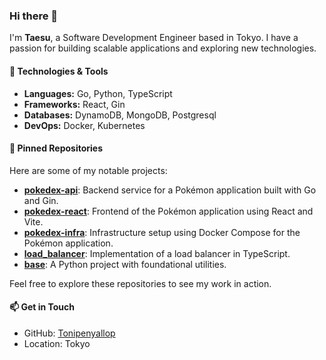 ### Hi there 👋
<!--
**Tonipenyallop/Tonipenyallop** is a ✨ _special_ ✨ repository because its `README.md` (this file) appears on your GitHub profile.

Here are some ideas to get you started:

- 🔭 I’m currently working on ...
- 🌱 I’m currently learning ...
- 👯 I’m looking to collaborate on ...
- 🤔 I’m looking for help with ...
- 💬 Ask me about ...
- 📫 How to reach me: ...
- 😄 Pronouns: ...
- ⚡ Fun fact: ...
-->

I'm **Taesu**, a Software Development Engineer based in Tokyo. I have a passion for building scalable applications and exploring new technologies.

#### 🔧 Technologies & Tools
- **Languages:** Go, Python, TypeScript
- **Frameworks:** React, Gin
- **Databases:** DynamoDB, MongoDB, Postgresql
- **DevOps:** Docker, Kubernetes

#### 📘 Pinned Repositories

Here are some of my notable projects:

- [**pokedex-api**](https://github.com/Tonipenyallop/pokedex-api): Backend service for a Pokémon application built with Go and Gin.
- [**pokedex-react**](https://github.com/Tonipenyallop/pokedex-react): Frontend of the Pokémon application using React and Vite.
- [**pokedex-infra**](https://github.com/Tonipenyallop/pokedex-infra): Infrastructure setup using Docker Compose for the Pokémon application.
- [**load_balancer**](https://github.com/Tonipenyallop/load_balancer): Implementation of a load balancer in TypeScript.
- [**base**](https://github.com/Tonipenyallop/base): A Python project with foundational utilities.

Feel free to explore these repositories to see my work in action.

#### 📫 Get in Touch

- GitHub: [Tonipenyallop](https://github.com/Tonipenyallop)
- Location: Tokyo

